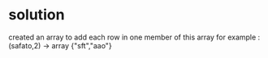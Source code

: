 # solution
created an array to add each row in one member of this array for example : (safato,2)  -> array {"sft","aao"}

